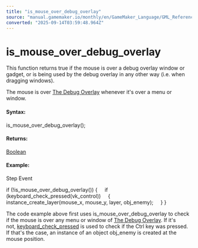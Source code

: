```yaml
---
title: "is_mouse_over_debug_overlay"
source: "manual.gamemaker.io/monthly/en/GameMaker_Language/GML_Reference/Debugging/is_mouse_over_debug_overlay.htm"
converted: "2025-09-14T03:59:48.964Z"
---
```


# is\_mouse\_over\_debug\_overlay

This function returns true if the mouse is over a debug overlay window or gadget, or is being used by the debug overlay in any other way (i.e. when dragging windows).

The mouse is over [The Debug Overlay](The_Debug_Overlay.md) whenever it's over a menu or window.

#### Syntax:

is\_mouse\_over\_debug\_overlay();

#### Returns:

[Boolean](../../GML_Overview/Data_Types.md)

#### Example:

Step Event

if (!is\_mouse\_over\_debug\_overlay())
{
    if (keyboard\_check\_pressed(vk\_control))
    {
        instance\_create\_layer(mouse\_x, mouse\_y, layer, obj\_enemy);
    }
}

The code example above first uses is\_mouse\_over\_debug\_overlay to check if the mouse is over any menu or window of [The Debug Overlay](The_Debug_Overlay.md). If it's not, [keyboard\_check\_pressed](../Game_Input/Keyboard_Input/keyboard_check_pressed.md) is used to check if the Ctrl key was pressed. If that's the case, an instance of an object obj\_enemy is created at the mouse position.
